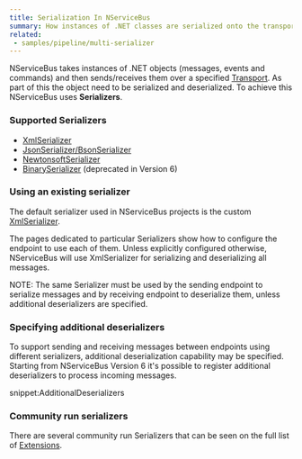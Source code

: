 ```yaml
---
title: Serialization In NServiceBus
summary: How instances of .NET classes are serialized onto the transport.
related:
 - samples/pipeline/multi-serializer
---
```


NServiceBus takes instances of .NET objects (messages, events and commands) and then sends/receives them over a specified [Transport](/nservicebus/transports/). As part of this the object need to be serialized and deserialized. To achieve this NServiceBus uses **Serializers**.


### Supported Serializers

- [XmlSerializer](xml.md)
- [JsonSerializer/BsonSerializer](json.md)
- [NewtonsoftSerializer](newtonsoft.md)
- [BinarySerializer](binary.md) (deprecated in Version 6)


### Using an existing serializer

The default serializer used in NServiceBus projects is the custom [XmlSerializer](xml.md).

The pages dedicated to particular Serializers show how to configure the endpoint to use each of them. Unless explicitly configured otherwise, NServiceBus will use XmlSerializer for serializing and deserializing all messages.

NOTE: The same Serializer must be used by the sending endpoint to serialize messages and by receiving endpoint to deserialize them, unless additional deserializers are specified.


### Specifying additional deserializers

To support sending and receiving messages between endpoints using different serializers, additional deserialization capability may be specified. Starting from NServiceBus Version 6 it's possible to register additional deserializers to process incoming messages.

snippet:AdditionalDeserializers


### Community run serializers

There are several community run Serializers that can be seen on the full list of [Extensions](/platform/extensions.md#serializers).
